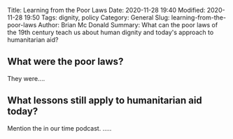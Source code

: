 Title: Learning from the Poor Laws 
Date: 2020-11-28 19:40
Modified: 2020-11-28 19:50
Tags: dignity, policy 
Category: General
Slug: learning-from-the-poor-laws 
Author: Brian Mc Donald
Summary: What can the poor laws of the 19th century teach us about human dignity and today's approach to humanitarian aid?

## What were the poor laws?

They were....

## What lessons still apply to humanitarian aid today?

Mention the in our time podcast.
.....
